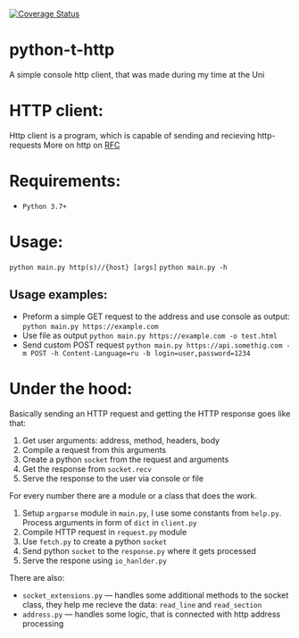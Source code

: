 [![Coverage Status](https://coveralls.io/repos/github/toplenboren/python-t-http/badge.svg?branch=master)](https://coveralls.io/github/toplenboren/python-t-http?branch=master)

# python-t-http
A simple console http client, that was made during my time at the Uni

# HTTP client:
Http client is a program, which is capable of sending and recieving http-requests
More on http on [RFC](https://tools.ietf.org/html/2616)

# Requirements:
* `Python 3.7+`

# Usage:
`python main.py http(s)//{host} [args]`
`python main.py -h`

## Usage examples:
* Preform a simple GET request to the address and use console as output: `python main.py https://example.com`
* Use file as output `python main.py https://example.com -o test.html`
* Send custom POST request `python main.py https://api.somethig.com -m POST -h Content-Language=ru -b login=user,password=1234`

# Under the hood:
Basically sending an HTTP request and getting the HTTP response goes like that:
1. Get user arguments: address, method, headers, body
2. Compile a request from this arguments
3. Create a python `socket` from the request and arguments
4. Get the response from `socket.recv`
5. Serve the response to the user via console or file

For every number there are a module or a class that does the work. 
 
1. Setup `argparse` module in `main.py`, I use some constants from `help.py`. Process arguments in form of `dict` in `client.py`
2. Compile HTTP request in `request.py` module
3. Use `fetch.py` to create a python `socket` 
4. Send python `socket` to the `response.py` where it gets processed
5. Serve the respone using `io_hanlder.py`

There are also: 
* `socket_extensions.py` — handles some additional methods to the socket class, they help me recieve the data: `read_line` and `read_section`
* `address.py` — handles some logic, that is connected with http address processing
